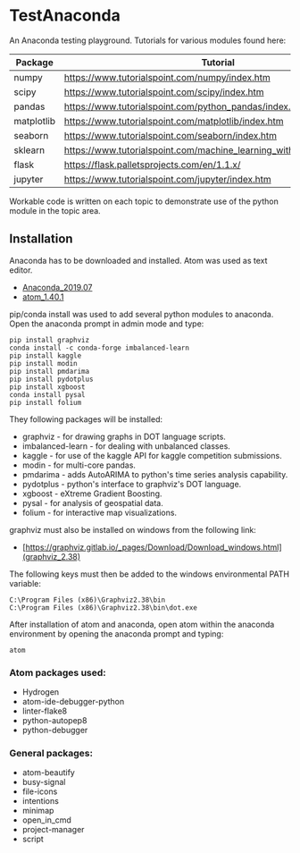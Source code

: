 # TestAnaconda

An Anaconda testing playground. Tutorials for various modules found here:

| Package | Tutorial |
| ------ | ------ |
| numpy | https://www.tutorialspoint.com/numpy/index.htm |
| scipy | https://www.tutorialspoint.com/scipy/index.htm |
| pandas | https://www.tutorialspoint.com/python_pandas/index.htm |
| matplotlib | https://www.tutorialspoint.com/matplotlib/index.htm |
| seaborn | https://www.tutorialspoint.com/seaborn/index.htm |
| sklearn | https://www.tutorialspoint.com/machine_learning_with_python/index.htm |
| flask | https://flask.palletsprojects.com/en/1.1.x/ |
| jupyter | https://www.tutorialspoint.com/jupyter/index.htm |

Workable code is written on each topic to demonstrate use of the python module in the topic area.

## Installation

Anaconda has to be downloaded and installed. Atom was used as text editor.

* [Anaconda_2019.07](https://www.anaconda.com/distribution/#download-section)
* [atom_1.40.1](https://atom.io/)

pip/conda install was used to add several python modules to anaconda. Open the anaconda prompt in admin mode and type:

```
pip install graphviz
conda install -c conda-forge imbalanced-learn
pip install kaggle
pip install modin
pip install pmdarima
pip install pydotplus
pip install xgboost
conda install pysal
pip install folium
```

They following packages will be installed:

* graphviz - for drawing graphs in DOT language scripts.
* imbalanced-learn - for dealing with unbalanced classes.
* kaggle - for use of the kaggle API for kaggle competition submissions.
* modin - for multi-core pandas.
* pmdarima - adds AutoARIMA to python's time series analysis capability.
* pydotplus - python's interface to graphviz's DOT language.
* xgboost - eXtreme Gradient Boosting.
* pysal - for analysis of geospatial data.
* folium - for interactive map visualizations.

graphviz must also be installed on windows from the following link:

* [https://graphviz.gitlab.io/_pages/Download/Download_windows.html](graphviz_2.38)

The following keys must then be added to the windows environmental PATH variable:

```
C:\Program Files (x86)\Graphviz2.38\bin
C:\Program Files (x86)\Graphviz2.38\bin\dot.exe
```

After installation of atom and anaconda, open atom within the anaconda environment by opening the anaconda prompt and typing:

```
atom
```

### Atom packages used:

* Hydrogen
* atom-ide-debugger-python
* linter-flake8
* python-autopep8
* python-debugger

### General packages:

* atom-beautify
* busy-signal
* file-icons
* intentions
* minimap
* open_in_cmd
* project-manager
* script
